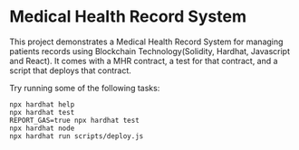 # Medical Health Record System

This project demonstrates a Medical Health Record System for managing patients records using Blockchain Technology(Solidity, Hardhat, Javascript and React). It comes with a MHR contract, a test for that contract, and a script that deploys that contract.

Try running some of the following tasks:

```shell
npx hardhat help
npx hardhat test
REPORT_GAS=true npx hardhat test
npx hardhat node
npx hardhat run scripts/deploy.js
```

